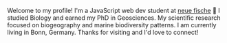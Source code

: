 Welcome to my profile! I'm a JavaScript web dev student at [neue fische](https://www.neuefische.de/) 🚀 
I studied Biology and earned my PhD in Geosciences. My scientific research focused on biogeography and marine biodiversity patterns.
I am currently living in Bonn, Germany. 
Thanks for visiting and I'd love to connect!

